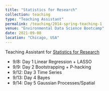 ```yaml
---
title: "Statistics for Research"
collection: teaching
type: "Teaching Assistant"
permalink: /teaching/2014-spring-teaching-1
venue: "Environmental Data Science Bootcamp"
date: 2021-09-08
location: "Chicago, USA"
---
```


Teaching Assistant for [Statistics for Research](https://voices.uchicago.edu/nrtenergyandenvironment/bootcamps/)

* 9/8: Day 1 Linear Regression + LASSO
* 9/9: Day 2 Bootstrapping + P-hacking
* 9/12: Day 3 Time Series
* 9/13: Day 4 Bayes
* 9/14: Day 5 Gaussian Processes/Spatial
